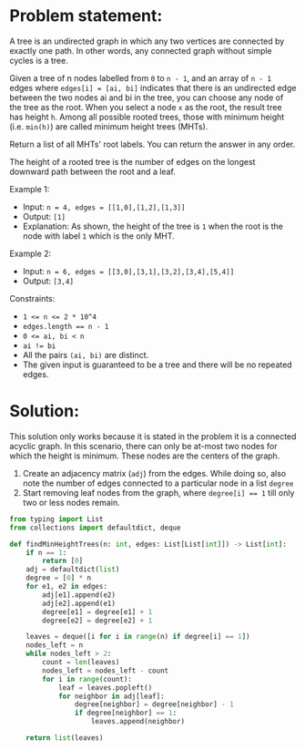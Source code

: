 # Problem statement:

A tree is an undirected graph in which any two vertices are connected by exactly one path. In other words, any connected graph without simple cycles is a tree.

Given a tree of n nodes labelled from `0` to `n - 1`, and an array of `n - 1` edges where `edges[i] = [ai, bi]` indicates that there is an undirected edge between the two nodes ai and bi in the tree, you can choose any node of the tree as the root. When you select a node `x` as the root, the result tree has height `h`. Among all possible rooted trees, those with minimum height (i.e. `min(h)`)  are called minimum height trees (MHTs).

Return a list of all MHTs' root labels. You can return the answer in any order.

The height of a rooted tree is the number of edges on the longest downward path between the root and a leaf.

 

Example 1:

- Input: `n = 4, edges = [[1,0],[1,2],[1,3]]`
- Output: `[1]`
- Explanation: As shown, the height of the tree is `1` when the root is the node with label `1` which is the only MHT.

Example 2:

- Input: `n = 6, edges = [[3,0],[3,1],[3,2],[3,4],[5,4]]`
- Output: `[3,4]`

 

Constraints:

- `1 <= n <= 2 * 10^4`
- `edges.length == n - 1`
- `0 <= ai, bi < n`
- `ai != bi`
- All the pairs `(ai, bi)` are distinct.
- The given input is guaranteed to be a tree and there will be no repeated edges.

# Solution:

This solution only works because it is stated in the problem it is a connected acyclic graph. In this scenario, there can only be at-most two nodes for which the height is minimum. These nodes are the centers of the graph.

1. Create an adjacency matrix (`adj`) from the edges. While doing so, also note the number of edges connected to a particular node in a list `degree`
2. Start removing leaf nodes from the graph, where `degree[i] == 1` till only two or less nodes remain.

```python
from typing import List
from collections import defaultdict, deque

def findMinHeightTrees(n: int, edges: List[List[int]]) -> List[int]:
    if n == 1:
        return [0]
    adj = defaultdict(list)
    degree = [0] * n
    for e1, e2 in edges:
        adj[e1].append(e2)
        adj[e2].append(e1)
        degree[e1] = degree[e1] + 1
        degree[e2] = degree[e2] + 1

    leaves = deque([i for i in range(n) if degree[i] == 1])
    nodes_left = n
    while nodes_left > 2:
        count = len(leaves)
        nodes_left = nodes_left - count
        for i in range(count):
            leaf = leaves.popleft()
            for neighbor in adj[leaf]:
                degree[neighbor] = degree[neighbor] - 1
                if degree[neighbor] == 1:
                    leaves.append(neighbor)

    return list(leaves)
```
